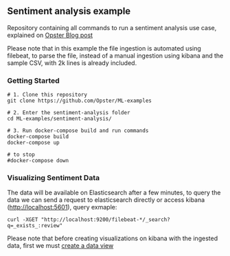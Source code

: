 ## Sentiment analysis example
Repository containing all commands to run a sentiment analysis use case, explained on [Opster Blog post](#)

Please note that in this example the file ingestion is automated using filebeat, to parse the file, instead of a manual ingestion using kibana and the sample CSV, with 2k lines is already included.

### Getting Started
```
# 1. Clone this repository
git clone https://github.com/Opster/ML-examples

# 2. Enter the sentiment-analysis folder
cd ML-examples/sentiment-analysis/

# 3. Run docker-compose build and run commands
docker-compose build
docker-compose up

# to stop
#docker-compose down
```

### Visualizing Sentiment Data
The data will be available on Elasticsearch after a few minutes, to query the data we can send a request to elasticsearch directly or access kibana ([http://localhost:5601](http://localhost:5601)), query exmaple:
```
curl -XGET "http://localhost:9200/filebeat-*/_search?q=_exists_:review"
```

Please note that before creating visualizations on kibana with the ingested data, first we must [create a data view](https://www.elastic.co/guide/en/kibana/current/data-views.html)
